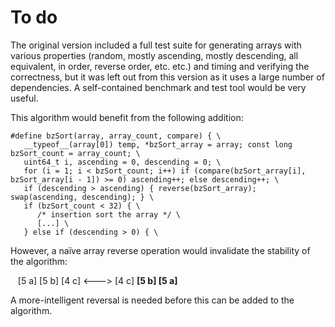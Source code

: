 To do
=================

The original version included a full test suite for generating arrays with various properties (random, mostly ascending, mostly descending, all equivalent, in order, reverse order, etc. etc.) and timing and verifying the correctness, but it was left out from this version as it uses a large number of dependencies. A self-contained benchmark and test tool would be very useful.

This algorithm would benefit from the following addition:

    #define bzSort(array, array_count, compare) { \
       __typeof__(array[0]) temp, *bzSort_array = array; const long bzSort_count = array_count; \
       uint64_t i, ascending = 0, descending = 0; \
       for (i = 1; i < bzSort_count; i++) if (compare(bzSort_array[i], bzSort_array[i - 1]) >= 0) ascending++; else descending++; \
       if (descending > ascending) { reverse(bzSort_array); swap(ascending, descending); } \
       if (bzSort_count < 32) { \
          /* insertion sort the array */ \
          [...] \
       } else if (descending > 0) { \

However, a naïve array reverse operation would invalidate the stability of the algorithm:

&nbsp;&nbsp;&nbsp;[5 a] [5 b] [4 c]  <--->  [4 c] <b>[5 b] [5 a]</b>

A more-intelligent reversal is needed before this can be added to the algorithm.
